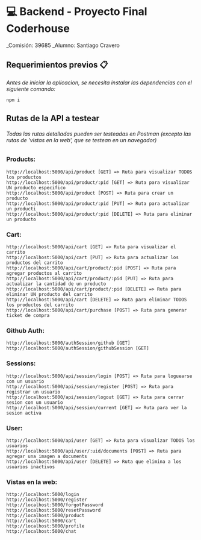 # 💻 Backend - Proyecto Final Coderhouse
_Comisión: 39685
_Alumno: Santiago Cravero

## Requerimientos previos 📋

_Antes de iniciar la aplicacion, se necesita instalar las dependencias con el siguiente comando:_
```
npm i
```
## Rutas de la API a testear

###### Todas las rutas detalladas pueden ser testeadas en Postman (excepto las rutas de 'vistas en la web', que se testean en un navegador) 
### Products: 
```
http://localhost:5000/api/product [GET] => Ruta para visualizar TODOS los productos
http://localhost:5000/api/product/:pid [GET] => Ruta para visualizar UN producto especifico
http://localhost:5000/api/product [POST] => Ruta para crear un producto
http://localhost:5000/api/product/:pid [PUT] => Ruta para actualizar un producti
http://localhost:5000/api/product/:pid [DELETE] => Ruta para eliminar un producto
```
### Cart:
```
http://localhost:5000/api/cart [GET] => Ruta para visualizar el carrito
http://localhost:5000/api/cart [PUT] => Ruta para actualizar los productos del carrito
http://localhost:5000/api/cart/product/:pid [POST] => Ruta para agregar productos al carrito
http://localhost:5000/api/cart/product/:pid [PUT] => Ruta para actualizar la cantidad de un producto
http://localhost:5000/api/cart/product/:pid [DELETE] => Ruta para eliminar UN producto del carrito
http://localhost:5000/api/cart [DELETE] => Ruta para eliminar TODOS los productos del carrito
http://localhost:5000/api/cart/purchase [POST] => Ruta para generar ticket de compra

```
### Github Auth:
```
http://localhost:5000/authSession/github [GET] 
http://localhost:5000/authSession/githubSession [GET]

```
### Sessions:
```
http://localhost:5000/api/session/login [POST] => Ruta para loguearse con un usuario
http://localhost:5000/api/session/register [POST] => Ruta para registrar un usuario
http://localhost:5000/api/session/logout [GET] => Ruta para cerrar sesion con un usuario
http://localhost:5000/api/session/current [GET] => Ruta para ver la sesion activa
```
### User:
```
http://localhost:5000/api/user [GET] => Ruta para visualizar TODOS los usuarios
http://localhost:5000/api/user/:uid/documents [POST] => Ruta para agregar una imagen a documents
http://localhost:5000/api/user [DELETE] => Ruta que elimina a los usuarios inactivos
```
### Vistas en la web:
```
http://localhost:5000/login
http://localhost:5000/register
http://localhost:5000/forgotPassword
http://localhost:5000/resetPassword
http://localhost:5000/product
http://localhost:5000/cart
http://localhost:5000/profile
http://localhost:5000/chat
```